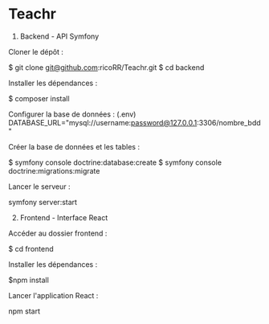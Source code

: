 # Teachr

1. Backend - API Symfony

Cloner le dépôt :

$ git clone git@github.com:ricoRR/Teachr.git
$ cd backend

Installer les dépendances :

$ composer install

Configurer la base de données :
(.env)
DATABASE_URL="mysql://username:password@127.0.0.1:3306/nombre_bdd"

Créer la base de données et les tables :

$ symfony console doctrine:database:create
$ symfony console doctrine:migrations:migrate

Lancer le serveur :

symfony server:start


2. Frontend - Interface React

Accéder au dossier frontend :

$ cd frontend

Installer les dépendances :

$npm install

Lancer l'application React :

npm start



